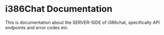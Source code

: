 # i386Chat Documentation

This is documentation about the SERVER-SIDE of i386chat, specifically API endpoints and error codes etc.


